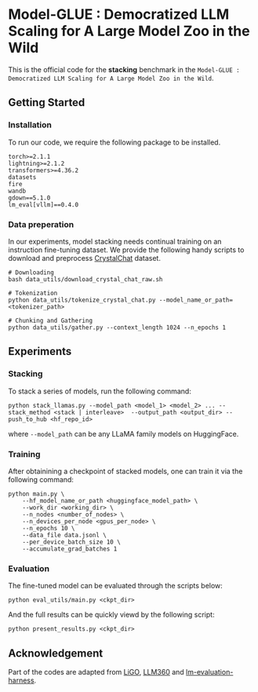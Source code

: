 # Model-GLUE : Democratized LLM Scaling for A Large Model Zoo in the Wild

This is the official code for the **stacking** benchmark in the ``Model-GLUE : Democratized LLM Scaling for A Large Model Zoo in the Wild``.


## Getting Started

### Installation

To run our code, we require the following package to be installed.
```
torch>=2.1.1
lightning>=2.1.2
transformers>=4.36.2
datasets
fire
wandb
gdown==5.1.0
lm_eval[vllm]==0.4.0
```

### Data preperation

In our experiments, model stacking needs continual training on an instruction fine-tuning dataset. We provide the following handy scripts to download and preprocess [CrystalChat](https://huggingface.co/LLM360/CrystalChat) dataset.

```
# Downloading
bash data_utils/download_crystal_chat_raw.sh

# Tokenization
python data_utils/tokenize_crystal_chat.py --model_name_or_path=<tokenizer_path>

# Chunking and Gathering
python data_utils/gather.py --context_length 1024 --n_epochs 1
```

## Experiments

### Stacking

To stack a series of models, run the following command:

```
python stack_llamas.py --model_path <model_1> <model_2> ... --stack_method <stack | interleave>  --output_path <output_dir> --push_to_hub <hf_repo_id>
```

where `--model_path` can be any LLaMA family models on HuggingFace.

### Training

After obtainining a checkpoint of stacked models, one can train it via the following command:
```
python main.py \
    --hf_model_name_or_path <huggingface_model_path> \
    --work_dir <working_dir> \
    --n_nodes <number_of_nodes> \
    --n_devices_per_node <gpus_per_node> \
    --n_epochs 10 \
    --data_file data.jsonl \
    --per_device_batch_size 10 \
    --accumulate_grad_batches 1
```

### Evaluation

The fine-tuned model can be evaluated through the scripts below:

```
python eval_utils/main.py <ckpt_dir>
```

And the full results can be quickly viewd by the following script:

```
python present_results.py <ckpt_dir>
```

## Acknowledgement

Part of the codes are adapted from [LiGO](https://github.com/VITA-Group/LiGO), [LLM360](https://www.llm360.ai/) and [lm-evaluation-harness](https://github.com/EleutherAI/lm-evaluation-harness).